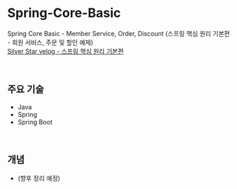 # Spring-Core-Basic
Spring Core Basic - Member Service, Order, Discount (스프링 핵심 원리 기본편 - 회원 서비스, 주문 및 할인 예제)
<br/>
[Silver Star velog - 스프링 핵심 원리 기본편](https://velog.io/@silver_star/series/%EC%8A%A4%ED%94%84%EB%A7%81-%ED%95%B5%EC%8B%AC-%EC%9B%90%EB%A6%AC-%EA%B8%B0%EB%B3%B8%ED%8E%B8)

<br/>

## 주요 기술
* Java
* Spring
* Spring Boot

<br/>

## 개념
* (향후 정리 예정)

